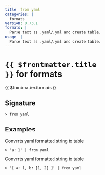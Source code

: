 ```yaml
---
title: from yaml
categories: |
  formats
version: 0.73.1
formats: |
  Parse text as .yaml/.yml and create table.
usage: |
  Parse text as .yaml/.yml and create table.
---
```


# <code>{{ $frontmatter.title }}</code> for formats

<div class='command-title'>{{ $frontmatter.formats }}</div>

## Signature

```> from yaml ```

## Examples

Converts yaml formatted string to table
```shell
> 'a: 1' | from yaml
```

Converts yaml formatted string to table
```shell
> '[ a: 1, b: [1, 2] ]' | from yaml
```
